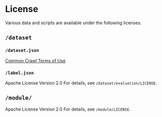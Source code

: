 # License
Various data and scripts are available under the following licenses.

## `/dataset`
### `/dataset.json`
[Common Crawl Terms of Use](https://commoncrawl.org/terms-of-use)

### `/label.json`
Apache License Version 2.0
For details, see `/dataset/evaluation/LICENSE`.

## `/module/`
Apache License Version 2.0
For details, see `/module/LICENSE`.
